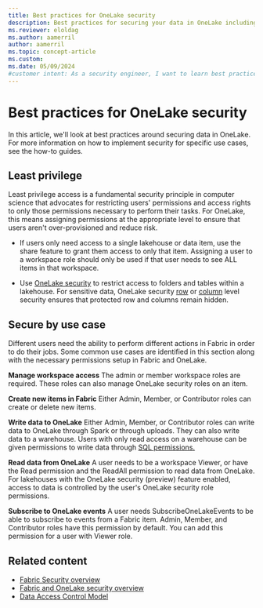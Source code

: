 ```yaml
---
title: Best practices for OneLake security
description: Best practices for securing your data in OneLake including least privilege access, workload permissions, and user permissions.
ms.reviewer: eloldag
ms.author: aamerril
author: aamerril
ms.topic: concept-article
ms.custom:
ms.date: 05/09/2024
#customer intent: As a security engineer, I want to learn best practices for securing my data in OneLake, including least privilege access, workload permissions, and user permissions, so that I can effectively protect my data and reduce security risks.
---
```


# Best practices for OneLake security

In this article, we'll look at best practices around securing data in OneLake. For more information on how to implement security for specific use cases, see the how-to guides.

## Least privilege

Least privilege access is a fundamental security principle in computer science that advocates for restricting users' permissions and access rights to only those permissions necessary to perform their tasks. For OneLake, this means assigning permissions at the appropriate level to ensure that users aren't over-provisioned and reduce risk.

- If users only need access to a single lakehouse or data item, use the share feature to grant them access to only that item. Assigning a user to a workspace role should only be used if that user needs to see ALL items in that workspace.

- Use [OneLake security](../security/get-started-security.md) to restrict access to folders and tables within a lakehouse. For sensitive data, OneLake security [row](./row-level-security.md) or [column](./column-level-security.md) level security ensures that protected row and columns remain hidden.

## Secure by use case

Different users need the ability to perform different actions in Fabric in order to do their jobs. Some common use cases are identified in this section along with the necessary permissions setup in Fabric and OneLake.

**Manage workspace access**
The admin or member workspace roles are required. These roles can also manage OneLake security roles on an item.

**Create new items in Fabric**
Either Admin, Member, or Contributor roles can create or delete new items.

**Write data to OneLake**
Either Admin, Member, or Contributor roles can write data to OneLake through Spark or through uploads. They can also write data to a warehouse. Users with only read access on a warehouse can be given permissions to write data through [SQL permissions.](../../data-warehouse/sql-granular-permissions.md)

**Read data from OneLake**
A user needs to be a workspace Viewer, or have the Read permission and the ReadAll permission to read data from OneLake. For lakehouses with the OneLake security (preview) feature enabled, access to data is controlled by the user's OneLake security role permissions.

**Subscribe to OneLake events**
A user needs SubscribeOneLakeEvents to be able to subscribe to events from a Fabric item. Admin, Member, and Contributor roles have this permission by default. You can add this permission for a user with Viewer role.

## Related content

- [Fabric Security overview](../../security/security-overview.md)
- [Fabric and OneLake security overview](./fabric-onelake-security.md)
- [Data Access Control Model](../security/data-access-control-model.md)
